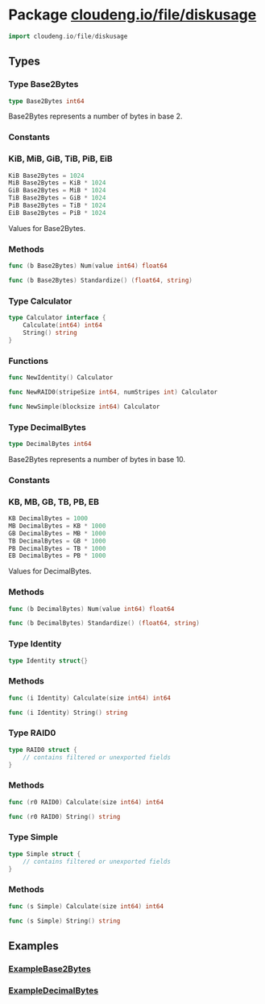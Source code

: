 # Package [cloudeng.io/file/diskusage](https://pkg.go.dev/cloudeng.io/file/diskusage?tab=doc)

```go
import cloudeng.io/file/diskusage
```


## Types
### Type Base2Bytes
```go
type Base2Bytes int64
```
Base2Bytes represents a number of bytes in base 2.

### Constants
### KiB, MiB, GiB, TiB, PiB, EiB
```go
KiB Base2Bytes = 1024
MiB Base2Bytes = KiB * 1024
GiB Base2Bytes = MiB * 1024
TiB Base2Bytes = GiB * 1024
PiB Base2Bytes = TiB * 1024
EiB Base2Bytes = PiB * 1024

```
Values for Base2Bytes.



### Methods

```go
func (b Base2Bytes) Num(value int64) float64
```


```go
func (b Base2Bytes) Standardize() (float64, string)
```




### Type Calculator
```go
type Calculator interface {
	Calculate(int64) int64
	String() string
}
```

### Functions

```go
func NewIdentity() Calculator
```


```go
func NewRAID0(stripeSize int64, numStripes int) Calculator
```


```go
func NewSimple(blocksize int64) Calculator
```




### Type DecimalBytes
```go
type DecimalBytes int64
```
Base2Bytes represents a number of bytes in base 10.

### Constants
### KB, MB, GB, TB, PB, EB
```go
KB DecimalBytes = 1000
MB DecimalBytes = KB * 1000
GB DecimalBytes = MB * 1000
TB DecimalBytes = GB * 1000
PB DecimalBytes = TB * 1000
EB DecimalBytes = PB * 1000

```
Values for DecimalBytes.



### Methods

```go
func (b DecimalBytes) Num(value int64) float64
```


```go
func (b DecimalBytes) Standardize() (float64, string)
```




### Type Identity
```go
type Identity struct{}
```

### Methods

```go
func (i Identity) Calculate(size int64) int64
```


```go
func (i Identity) String() string
```




### Type RAID0
```go
type RAID0 struct {
	// contains filtered or unexported fields
}
```

### Methods

```go
func (r0 RAID0) Calculate(size int64) int64
```


```go
func (r0 RAID0) String() string
```




### Type Simple
```go
type Simple struct {
	// contains filtered or unexported fields
}
```

### Methods

```go
func (s Simple) Calculate(size int64) int64
```


```go
func (s Simple) String() string
```






## Examples
### [ExampleBase2Bytes](https://pkg.go.dev/cloudeng.io/file/diskusage?tab=doc#example-Base2Bytes)

### [ExampleDecimalBytes](https://pkg.go.dev/cloudeng.io/file/diskusage?tab=doc#example-DecimalBytes)




